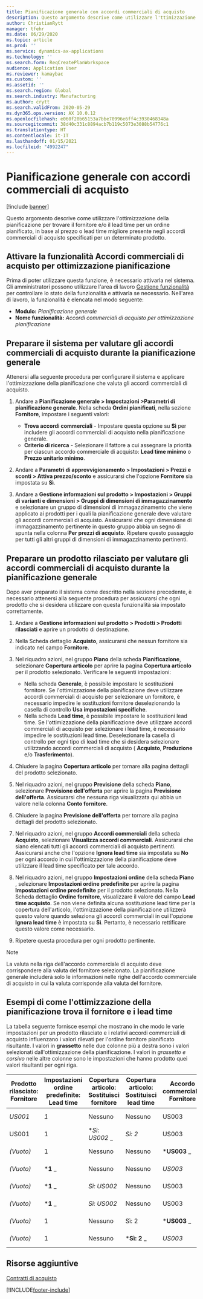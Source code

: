 ```yaml
---
title: Pianificazione generale con accordi commerciali di acquisto
description: Questo argomento descrive come utilizzare l'ttimizzazione della pianificazione per trovare il fornitore e/o il lead time per un ordine pianificato, in base al prezzo o al lead time migliore presente negli accordi commerciali di acquisto.
author: ChristianRytt
manager: tfehr
ms.date: 06/29/2020
ms.topic: article
ms.prod: ''
ms.service: dynamics-ax-applications
ms.technology: ''
ms.search.form: ReqCreatePlanWorkspace
audience: Application User
ms.reviewer: kamaybac
ms.custom: ''
ms.assetid: ''
ms.search.region: Global
ms.search.industry: Manufacturing
ms.author: crytt
ms.search.validFrom: 2020-05-29
ms.dyn365.ops.version: AX 10.0.12
ms.openlocfilehash: e060f20b65153a7bbe70996e6ff4c3930468348a
ms.sourcegitcommit: 38d40c331c8894acb7b119c5073e3088b54776c1
ms.translationtype: HT
ms.contentlocale: it-IT
ms.lasthandoff: 01/15/2021
ms.locfileid: "4992247"
---
```

# <a name="master-planning-with-purchase-trade-agreements"></a>Pianificazione generale con accordi commerciali di acquisto

[!include [banner](../../includes/banner.md)]

Questo argomento descrive come utilizzare l'ottimizzazione della pianificazione per trovare il fornitore e/o il lead time per un ordine pianificato, in base al prezzo o lead time migliore presente negli accordi commerciali di acquisto specificati per un determinato prodotto.

## <a name="turn-on-the-purchase-trade-agreements-for-planning-optimization-feature"></a>Attivare la funzionalità Accordi commerciali di acquisto per ottimizzazione pianificazione

Prima di poter utilizzare questa funzione, è necessario attivarla nel sistema. Gli amministratori possono utilizzare l'area di lavoro [Gestione funzionalità](../../../fin-ops-core/fin-ops/get-started/feature-management/feature-management-overview.md) per controllare lo stato della funzionalità e attivarla se necessario. Nell'area di lavoro, la funzionalità è elencata nel modo seguente:

- **Modulo:** *Pianificazione generale*
- **Nome funzionalità:** *Accordi commerciali di acquisto per ottimizzazione pianificazione*

## <a name="prepare-your-system-to-evaluate-purchase-trade-agreements-during-master-planning"></a>Preparare il sistema per valutare gli accordi commerciali di acquisto durante la pianificazione generale

Attenersi alla seguente procedura per configurare il sistema e applicare l'ottimizzazione della pianificazione che valuta gli accordi commerciali di acquisto.

1. Andare a **Pianificazione generale \> Impostazioni \>Parametri di pianificazione generale**. Nella scheda **Ordini pianificati**, nella sezione **Fornitore**, impostare i seguenti valori:

    - **Trova accordi commerciali** - Impostare questa opzione su **Sì** per includere gli accordi commerciali di acquisto nella pianificazione generale.
    - **Criterio di ricerca** - Selezionare il fattore a cui assegnare la priorità per ciascun accordo commerciale di acquisto: **Lead time minimo** o **Prezzo unitario minimo**.

1. Andare a **Parametri di approvvigionamento \> Impostazioni \> Prezzi e sconti \> Attiva prezzo/sconto** e assicurarsi che l'opzione **Fornitore** sia impostata su **Sì**.
1. Andare a **Gestione informazioni sul prodotto \> Impostazioni \> Gruppi di varianti e dimensioni \> Gruppi di dimensioni di immagazzinamento** e selezionare un gruppo di dimensioni di immagazzinamento che viene applicato ai prodotti per i quali la pianificazione generale deve valutare gli accordi commerciali di acquisto. Assicurarsi che ogni dimensione di immagazzinamento pertinente in questo gruppo abbia un segno di spunta nella colonna **Per prezzi di acquisto**. Ripetere questo passaggio per tutti gli altri gruppi di dimensioni di immagazzinamento pertinenti.

## <a name="prepare-a-released-product-to-evaluate-purchase-trade-agreements-during-master-planning"></a>Preparare un prodotto rilasciato per valutare gli accordi commerciali di acquisto durante la pianificazione generale

Dopo aver preparato il sistema come descritto nella sezione precedente, è necessario attenersi alla seguente procedura per assicurarsi che ogni prodotto che si desidera utilizzare con questa funzionalità sia impostato correttamente.

1. Andare a **Gestione informazioni sul prodotto \> Prodotti \> Prodotti rilasciati** e aprire un prodotto di destinazione.
1. Nella Scheda dettaglio **Acquisto**, assicurarsi che nessun fornitore sia indicato nel campo **Fornitore**.
1. Nel riquadro azioni, nel gruppo **Piano** della scheda **Pianificazione**, selezionare **Copertura articolo** per aprire la pagina **Copertura articolo** per il prodotto selezionato. Verificare le seguenti impostazioni:

    - Nella scheda **Generale**, è possibile impostare le sostituzioni fornitore. Se l'ottimizzazione della pianificazione deve utilizzare accordi commerciali di acquisto per selezionare un fornitore, è necessario impedire le sostituzioni fornitore deselezionando la casella di controllo **Usa impostazioni specifiche**.
    - Nella scheda **Lead time**, è possibile impostare le sostituzioni lead time. Se l'ottimizzazione della pianificazione deve utilizzare accordi commerciali di acquisto per selezionare i lead time, è necessario impedire le sostituzioni lead time. Deselezionare la casella di controllo per ogni tipo di lead time che si desidera selezionare utilizzando accordi commerciali di acquisto ( **Acquisto**, **Produzione** e/o **Trasferimento**).

1. Chiudere la pagina **Copertura articolo** per tornare alla pagina dettagli del prodotto selezionato.
1. Nel riquadro azioni, nel gruppo **Previsione** della scheda **Piano**, selezionare **Previsione dell'offerta** per aprire la pagina **Previsione dell'offerta**. Assicurarsi che nessuna riga visualizzata qui abbia un valore nella colonna **Conto fornitore**.
1. Chiudere la pagina **Previsione dell'offerta** per tornare alla pagina dettagli del prodotto selezionato.
1. Nel riquadro azioni, nel gruppo **Accordi commerciali** della scheda **Acquisto**, selezionare **Visualizza accordi commerciali**. Assicurarsi che siano elencati tutti gli accordi commerciali di acquisto pertinenti. Assicurarsi anche che l'opzione **Ignora lead time** sia impostata su **No** per ogni accordo in cui l'ottimizzazione della pianificazione deve utilizzare il lead time specificato per tale accordo.
1. Nel riquadro azioni, nel gruppo **Impostazioni ordine** della scheda **Piano** , selezionare **Impostazioni ordine predefinite** per aprire la pagina **Impostazioni ordine predefinite** per il prodotto selezionato. Nella Scheda dettaglio **Ordine fornitore**, visualizzare il valore del campo **Lead time acquisto**. Se non viene definita alcuna sostituzione lead time per la copertura dell'articolo, l'ottimizzazione della pianificazione utilizzerà questo valore quando seleziona gli accordi commerciali in cui l'opzione **Ignora lead time** è impostata su **Sì**. Pertanto, è necessario rettificare questo valore come necessario.
1. Ripetere questa procedura per ogni prodotto pertinente.

> [!NOTE]
> La valuta nella riga dell'accordo commerciale di acquisto deve corrispondere alla valuta del fornitore selezionato. La pianificazione generale includerà solo le informazioni nelle righe dell'accordo commerciale di acquisto in cui la valuta corrisponde alla valuta del fornitore.

## <a name="examples-of-how-planning-optimization-finds-vendor-and-lead-times"></a>Esempi di come l'ottimizzazione della pianificazione trova il fornitore e i lead time

La tabella seguente fornisce esempi che mostrano in che modo le varie impostazioni per un prodotto rilasciato e i relativi accordi commerciali di acquisto influenzano i valori rilevati per l'ordine fornitore pianificato risultante. I valori in **grassetto** nelle due colonne più a destra sono i valori selezionati dall'ottimizzazione della pianificazione. I valori in *_grassetto e corsivo_* nelle altre colonne sono le impostazioni che hanno prodotto quei valori risultanti per ogni riga.

| Prodotto rilasciato: Fornitore | Impostazioni ordine predefinite: Lead time | Copertura articolo: Sostituisci fornitore | Copertura articolo: Sostituisci lead time | Accordo commerciale: Fornitore | Accordo commerciale: Lead time | Accordo commerciale: Ignora lead time | Fornitore risultante | Lead time risultante |
| --- | --- | --- | --- | --- | --- | --- | --- | --- |
| _*_US001_*_ | _*_1_*_ | Nessuno | Nessuno | US003 | 3 | Nessuno | _ *US001** | **1** |
| US001 | 1 | **_Sì: US002_* _ | _*_Sì: 2_*_ | US003 | 3 | Nessuno | _ *US002** | **2** |
| *(Vuoto)* | 1 | Nessuno | Nessuno | ***US003** _ | _*_3_*_ | Nessuno | _ *US003** | **3** |
| *(Vuoto)* | ***1** _ | Nessuno | Nessuno | _*_US003_*_ | 3 | Sì | _ *US003** | **1** |
| *(Vuoto)* | ***1** _ | _*_Sì: US002_*_ | Nessuno | US003 | 3 | Nessuno | _ *US002** | **1** |
| *(Vuoto)* | ***1** _ | _*_Sì: US002_*_ | Nessuno | US003 | 3 | Nessuno | _ *US002** | **1** |
| *(Vuoto)* | 1 | Nessuno | Sì: 2 | ***US003** _ | _*_3_*_ | Nessuno | _ *US003** | **3** |
| *(Vuoto)* | 1 | Nessuno | ***Sì: 2** _ | _*_US003_*_ | 3 | Sì | _ *US003** | **2** |

## <a name="additional-resources"></a>Risorse aggiuntive

[Contratti di acquisto](../../procurement/purchase-agreements.md)


[!INCLUDE[footer-include](../../../includes/footer-banner.md)]